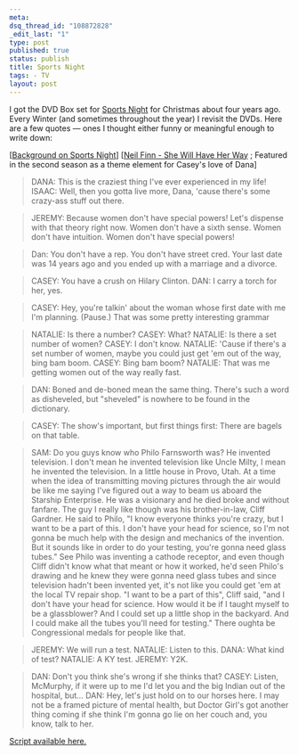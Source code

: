 ```yaml
--- 
meta: 
dsq_thread_id: "108872828" 
_edit_last: "1" 
type: post 
published: true 
status: publish 
title: Sports Night 
tags: - TV 
layout: post 
--- 
```


I got the DVD Box set for [Sports Night](http://www.amazon.com/Sports-Night-Complete-Boxed-Set/dp/B00006IRH9/ref=pd_bbs_sr_1?ie=UTF8&s=dvd&qid=1199217769&sr=8-1) for Christmas about four years ago. Every Winter (and sometimes throughout the year) I revisit the DVDs. Here are a few quotes — ones I thought either funny or meaningful enough to write down:

[[Background on Sports Night](http://en.wikipedia.org/wiki/Sports_Night)]
[[Neil Finn - She Will Have Her Way](http://youtube.com/watch?v=2rcKosVvpLY) ; Featured in the second season as a theme element for Casey's love of Dana]

> DANA: This is the craziest thing I've ever experienced in my life!
> ISAAC: Well, then you gotta live more, Dana, 'cause there's some crazy-ass stuff out there.


> JEREMY: Because women don't have special powers! Let's dispense with that theory right now. Women don't have a sixth sense. Women don't have intuition. Women don't have special powers!


> Dan: You don't have a rep. You don't have street cred. Your last date was 14 years ago and you ended up with a marriage and a divorce.


> CASEY: You have a crush on Hilary Clinton.
> DAN: I carry a torch for her, yes.


> CASEY: Hey, you're talkin' about the woman whose first date with me I'm planning. (Pause.) That was some pretty interesting grammar


> NATALIE: Is there a number?
> CASEY: What?
> NATALIE: Is there a set number of women?
> CASEY: I don't know.
> NATALIE: 'Cause if there's a set number of women, maybe you could just get 'em out of the way, bing bam boom.
> CASEY: Bing bam boom?
> NATALIE: That was me getting women out of the way really fast.


> DAN: Boned and de-boned mean the same thing. There's such a word as disheveled, but "sheveled" is nowhere to be found in the dictionary.


> CASEY: The show's important, but first things first: There are bagels on that table.


> SAM: Do you guys know who Philo Farnsworth was? He invented television. I don't mean he invented television like Uncle Milty, I mean he invented the television. In a little house in Provo, Utah. At a time when the idea of transmitting moving pictures through the air would be like me saying I've figured out a way to beam us aboard the Starship Enterprise. He was a visionary and he died broke and without fanfare. The guy I really like though was his brother-in-law, Cliff Gardner. He said to Philo, "I know everyone thinks you're crazy, but I want to be a part of this. I don't have your head for science, so I'm not gonna be much help with the design and mechanics of the invention. But it sounds like in order to do your testing, you're gonna need glass tubes." See Philo was inventing a cathode receptor, and even though Cliff didn't know what that meant or how it worked, he'd seen Philo's drawing and he knew they were gonna need glass tubes and since television hadn't been invented yet, it's not like you could get 'em at the local TV repair shop. "I want to be a part of this", Cliff said, "and I don't have your head for science. How would it be if I taught myself to be a glassblower? And I could set up a little shop in the backyard. And I could make all the tubes you'll need for testing." There oughta be Congressional medals for people like that.


> JEREMY: We will run a test.
> NATALIE: Listen to this.
> DANA: What kind of test?
> NATALIE: A KY test.
> JEREMY: Y2K.


> DAN: Don't you think she's wrong if she thinks that?
> CASEY: Listen, McMurphy, if it were up to me I'd let you and the big Indian out of the hospital, but…
> DAN: Hey, let's just hold on to our horses here. I may not be a framed picture of mental health, but Doctor Girl's got another thing coming if she think I'm gonna go lie on her couch and, you know, talk to her.

[Script available here.](http://sportsnight.tktv.net/)